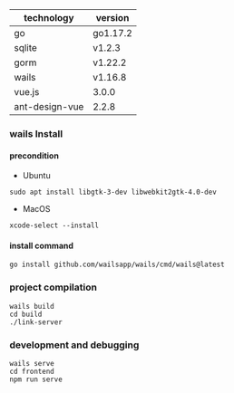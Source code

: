 | technology    | version               |
| ------------- | ----------------------|
| go            | go1.17.2              |
| sqlite        | v1.2.3                |
| gorm          | v1.22.2               |
| wails         | v1.16.8               |
| vue.js        | 3.0.0                 |
| ant-design-vue| 2.2.8                 |

### wails Install

#### precondition
- Ubuntu
```
sudo apt install libgtk-3-dev libwebkit2gtk-4.0-dev
```
- MacOS
```
xcode-select --install
```

#### install command
```
go install github.com/wailsapp/wails/cmd/wails@latest
```

### project compilation
```
wails build
cd build
./link-server
```
### development and debugging
```
wails serve
cd frontend
npm run serve
```